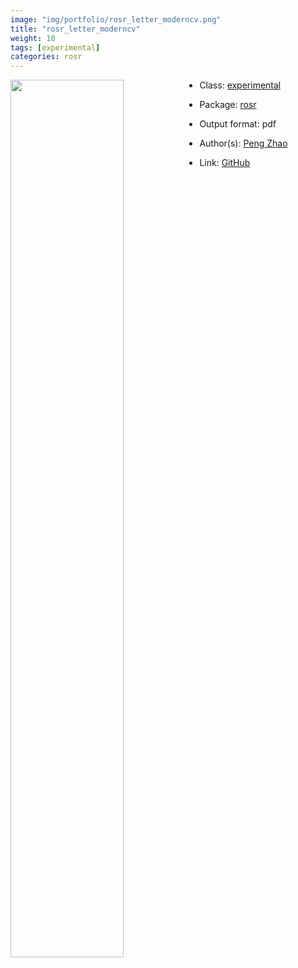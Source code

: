 ```yaml
---
image: "img/portfolio/rosr_letter_moderncv.png"
title: "rosr_letter_moderncv"
weight: 10
tags: [experimental]
categories: rosr
---
```




<!--more-->

<img class = "jf-image-shadow" src="../../img/portfolio/rosr_letter_moderncv.png" style="display: block; margin: auto;" width="60%"  align="left">

- Class: [experimental](../../tags/experimental)
- Package: [rosr](rosr)
- Output format: pdf

- Author(s): [Peng Zhao](https://pzhao.org)
- Link: [GitHub](https://github.com/pzhaonet/rosr)


